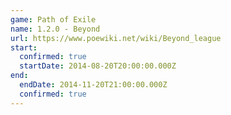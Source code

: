 ```yaml
---
game: Path of Exile
name: 1.2.0 - Beyond
url: https://www.poewiki.net/wiki/Beyond_league
start:
  confirmed: true
  startDate: 2014-08-20T20:00:00.000Z
end:
  endDate: 2014-11-20T21:00:00.000Z
  confirmed: true
---
```

